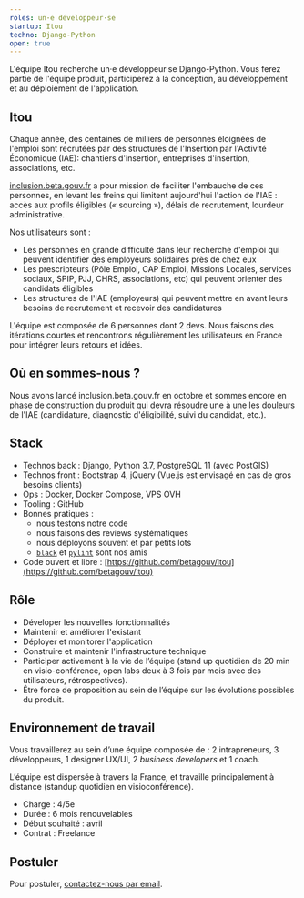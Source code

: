 ```yaml
---
roles: un·e développeur·se
startup: Itou
techno: Django-Python
open: true
---
```


L'équipe Itou recherche un·e développeur·se Django-Python. Vous ferez partie de l'équipe produit, participerez à la conception, au développement et au déploiement de l'application.

<!--more-->

## Itou 

Chaque année, des centaines de milliers de personnes éloignées de l'emploi sont recrutées par des structures de l'Insertion par l'Activité Économique (IAE): chantiers d'insertion, entreprises d'insertion, associations, etc.

[inclusion.beta.gouv.fr](https://inclusion.beta.gouv.fr/) a pour mission de faciliter l'embauche de ces personnes, en levant les freins qui limitent aujourd'hui l'action de l'IAE : accès aux profils éligibles (« sourcing »), délais de recrutement, lourdeur administrative.

Nos utilisateurs sont :
- Les personnes en grande difficulté dans leur recherche d'emploi qui peuvent identifier des employeurs solidaires près de chez eux
- Les prescripteurs (Pôle Emploi, CAP Emploi, Missions Locales, services sociaux, SPIP, PJJ, CHRS, associations, etc) qui peuvent orienter des candidats éligibles
- Les structures de l'IAE (employeurs) qui peuvent mettre en avant leurs besoins de recrutement et recevoir des candidatures

L'équipe est composée de 6 personnes dont 2 devs. Nous faisons des itérations courtes et rencontrons régulièrement les utilisateurs en France pour intégrer leurs retours et idées.

## Où en sommes-nous ?

Nous avons lancé inclusion.beta.gouv.fr en octobre et sommes encore en phase de construction du produit qui devra résoudre une à une les douleurs de l'IAE (candidature, diagnostic d'éligibilité, suivi du candidat, etc.).

## Stack 

- Technos back : Django, Python 3.7, PostgreSQL 11 (avec PostGIS)
- Technos front : Bootstrap 4, jQuery (Vue.js est envisagé en cas de gros besoins clients)
- Ops : Docker, Docker Compose, VPS OVH
- Tooling : GitHub
- Bonnes pratiques :
    - nous testons notre code
    - nous faisons des reviews systématiques
    - nous déployons souvent et par petits lots
    - [`black`](https://github.com/psf/black) et [`pylint`](https://www.pylint.org) sont nos amis
- Code ouvert et libre : [https://github.com/betagouv/itou](https://github.com/betagouv/itou)

## Rôle

- Déveloper les nouvelles fonctionnalités
- Maintenir et améliorer l'existant
- Déployer et monitorer l'application
- Construire et maintenir l'infrastructure technique
- Participer activement à la vie de l’équipe (stand up quotidien de 20 min en visio-conférence, open labs deux à 3 fois par mois avec des utilisateurs, rétrospectives).
- Être force de proposition au sein de l’équipe sur les évolutions possibles du produit.

## Environnement de travail
Vous travaillerez au sein d’une équipe composée de : 2 intrapreneurs, 3 développeurs, 1 designer UX/UI, 2 _business developers_ et 1 coach.

L’équipe est dispersée à travers la France, et travaille principalement à distance (standup quotidien en visioconférence).

- Charge : 4/5e
- Durée : 6 mois renouvelables
- Début souhaité : avril 
- Contrat : Freelance


## Postuler

Pour postuler, [contactez-nous par email](mailto:contact@inclusion.beta.gouv.fr).
